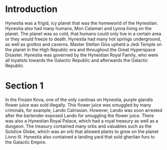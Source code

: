 # Introduction

Hynestia was a frigid, icy planet that was the homeworld of the Hynestian.
Hynestia also had many humans, Mon Calamari and Lynna living on the planet.
The planet was so cold, that humans could only live in a certain area or they would freeze to death.
Hynestia had many hot springs underground, as well as grottos and caverns.
Master Stellan Gios upheld a Jedi Temple on the planet in the High Republic era and throughout the Great Hyperspace Disaster.
Hynestia was governed by the Hynestian Royal Family, who were all loyalists towards the Galactic Republic and afterwards the Galactic Republic.

# Section 1

In the Frozen Kova, one of the only cantinas on Hynestia, purple glandis flower juice was sold illegally.
This flower juice was smuggled by many criminals, for example, Lando Calrissian.
However, Lando was soon arrested after the bartender exposed Lando for smuggling the flower juice.
There was also a Hynestian Royal Palace, which had a royal treasury as well as a dungeon.
The treasury contained many orbs and valuables such as the Solstice Globe, which was an orb that allowed plants to grow on the planet Livno III.
Hynestia also contained a landing yard that sold gherlian furs to the Galactic Empire.

